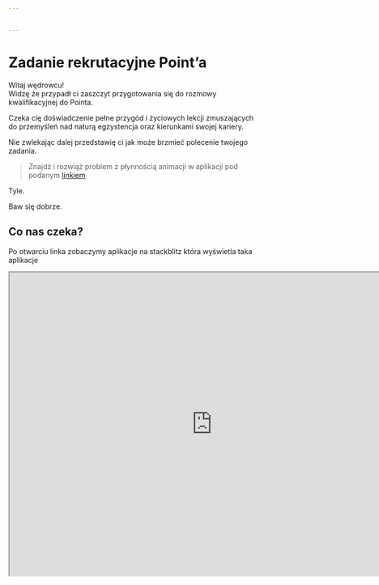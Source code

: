 ```yaml
---


---
```


<h1 id="zadanie-rekrutacyjne-pointa">Zadanie rekrutacyjne Point’a</h1>
<p>Witaj wędrowcu!<br>
Widzę że przypadł ci zaszczyt przygotowania się do rozmowy kwalifikacyjnej do Pointa.</p>
<p>Czeka cię doświadczenie pełne przygód i życiowych lekcji zmuszających do przemyśleń nad naturą egzystencja oraz kierunkami swojej kariery.</p>
<p>Nie zwlekając dalej przedstawię ci jak może brzmieć polecenie twojego zadania.</p>
<blockquote>
<p>Znajdź i rozwiąż problem z płynnością animacji w aplikacji pod podanym <a href="https://stackblitz.com/edit/an-angular-6rpvrq?file=src/index.html">linkiem</a></p>
</blockquote>
<p>Tyle.</p>
<p>Baw się dobrze.</p>
<h2 id="co-nas-czeka">Co nas czeka?</h2>
<p>Po otwarciu linka zobaczymy aplikacje na stackblitz która wyświetla taka aplikacje</p>
<iframe height="600" width="800" src="https://stackblitz.com/edit/an-angular-6rpvrq?ctl=1&amp;embed=1&amp;file=src%2Findex.html&amp;hideExplorer=1&amp;hideNavigation=1&amp;view=preview">&#10;<p>Za &#322;adna to ona nie jest ale to jest kompletnie nie istotne. Od razu wida&#263; problem z tym &#380;e animowany okr&#261;g nie porusza si&#281; p&#322;ynnie tylko skokowo. Zatem pierwszym instynktem jest sprawdzeniem jak jest tworzony okr&#261;g oraz w jaki spos&#243;b jest animowany, prawda?</p>&#10;<h2 id="komponent-okr&#281;gu">Komponent okr&#281;gu</h2>&#10;<p>Je&#347;li p&#243;jdziemy do pliku <code>pretty-animation.component.ts</code> zobaczymy kod naszego okr&#281;gu.</p>&#10;<pre><code class="prism language-typescript">import { Component, ElementRef, OnInit, inject } from '@angular/core';&#10;&#10;@Component({&#10;  selector: 'app-pretty-animation',&#10;  templateUrl: './pretty-animation.component.html',&#10;  styleUrls: ['./pretty-animation.component.css'],&#10;  imports: [],&#10;  standalone: true,&#10;})&#10;export class PrettyAnimationComponent implements OnInit {&#10;  x = 0;&#10;  dx = 5;&#10;  color = [255, 0, 0];&#10;  element = inject(ElementRef);&#10;  start = Date.now();&#10;  frame = 0;&#10;  ngOnInit() {&#10;    this.computeNextFrame();&#10;  }&#10;&#10;  computeNextFrame() {&#10;    this.frame++;&#10;    const rect = this.element.nativeElement.getBoundingClientRect();&#10;    this.x = (Date.now() - this.start) / 5;&#10;    this.x %= rect.width - 80;&#10;    const [r, g, b] = this.color;&#10;    this.color = [&#10;      this.clampColor(r + (Math.random() - 0.5) * 30),&#10;      this.clampColor(g + (Math.random() - 0.5) * 30),&#10;      this.clampColor(b + (Math.random() - 0.5) * 30),&#10;    ];&#10;&#10;    if (this.frame % 120 === 0) {&#10;      console.log('frame', this.frame);&#10;    }&#10;&#10;    setTimeout(() =&gt; this.computeNextFrame(), Math.floor(1000 / 60));&#10;  }&#10;&#10;  clampColor(a: number) {&#10;    return Math.max(0, Math.min(a, 255));&#10;  }&#10;&#10;  get rgb() {&#10;    return `rgb(${this.color.join(', ')})`;&#10;  }&#10;}&#10;</code></pre>&#10;<p>Pomi&#324;my fakt &#380;e kontrolujemy animacje elementu kt&#243;ry tylko ma si&#281; przesuwa&#263; od lewej do prawej z losow&#261; zmiana koloru u&#380;ywamy kodu w TS zamiast po prostu po bo&#380;emu zrobi&#263; to prost&#261; animacja w CSS kt&#243;ra by uzyska&#322;a taki sam efekt w lepszy spos&#243;b.<br/>&#10;Zak&#322;adamy &#380;e jest jakie&#347; przerastaj&#261;ce nasze pojmowanie wymaganie kt&#243;ra zmusza nas do tego wi&#281;c musimy si&#281; przyjrze&#263; logice samej sobie.</p>&#10;<p>Dla wi&#281;kszo&#347;ci os&#243;b podejrzane b&#281;d&#261; dwie linie</p>&#10;<pre><code class="prism language-typescript">this.x =  (Date.now()  -  this.start)  /  5;&#10;</code></pre>&#10;<p>oraz</p>&#10;<pre><code class="prism language-typescript">setTimeout(()  =&gt;  this.computeNextFrame(), Math.floor(1000  /  60));&#10;</code></pre>&#10;<p>Wi&#281;c po kolei.</p>&#10;<h3 id="co-robi-pierwsza-linia">Co robi pierwsza linia?</h3>&#10;<p>Ustawia X na 1/5 czasu mi&#281;dzy startem a obecnym czasem ale jak przepiszemy inaczej</p>&#10;<pre><code class="prism language-typescript">const time = Date.now() - this.start);&#10;const speed = 1/5;&#10;this.x = time * speed;&#10;</code></pre>&#10;<p>Wi&#281;c ta X b&#281;dzie po prostu dystansem kt&#243;ry powinien do tego czasu pokona&#263; okr&#261;g od startu animacji. Nic strasznego. Zabezpieczeniem przed tym &#380;eby okr&#261;g nie uciek&#322; nam z ekranu jest linia</p>&#10;<pre><code class="prism language-typescript">this.x %= rect.width -  80; &#10;</code></pre>&#10;<h3 id="to-mo&#380;e-druga-jest-problemem">To mo&#380;e druga jest problemem?</h3>&#10;<p><strong>Nie.</strong></p>&#10;<p><em>No dobra mo&#380;e troch&#281; ale do tego wr&#243;cimy</em></p>&#10;<p>Jedyne co z punktu widzenia tego komponentu robi to triggeruje renderowanie nast&#281;pnej klatki animacji za 1/60 sekundy poniewa&#380; chcemy by animacja dzia&#322;a&#322;a w 60kl/s.</p>&#10;<h2 id="drugi-komponent">Drugi komponent</h2>&#10;<p>Nasza ma&#322;a testowa aplikacja sk&#322;ada si&#281; z dw&#243;ch element&#243;w, Animacji oraz tajemniczej tabelki wi&#281;c mo&#380;emy si&#281; zainteresowa&#263; co si&#281; dzieje w tym drugim je&#347;li na pierwszy rzut oka nie ma wi&#281;kszych problem&#243;w z komponentem animacji.</p>&#10;<p>Gdy p&#243;jdziemy  do <code>results-table.component.html</code></p>&#10;<pre><code class="prism language-html">&lt;table&gt;&#10;  &lt;caption&gt;&#10;    Todos table with&#10;    {{&#10;      (todos$ | async)?.length&#10;    }}&#10;    results&#10;  &lt;/caption&gt;&#10;  &lt;tr&gt;&#10;    &lt;th&gt;Value&lt;/th&gt;&#10;    &lt;th&gt;Completed&lt;/th&gt;&#10;    &lt;th&gt;Computed Value&lt;/th&gt;&#10;  &lt;/tr&gt;&#10;  &lt;tr *ngFor=&#34;let todo of todos$ | async&#34;&gt;&#10;    &lt;td&gt;{{ todo.title }}&lt;/td&gt;&#10;    &lt;td&gt;{{ todo.completed }}&lt;/td&gt;&#10;    &lt;td&gt;{{ sumSquaresUpToN(todo.value) }}&lt;/td&gt;&#10;  &lt;/tr&gt;&#10;&lt;/table&gt;&#10;&#10;</code></pre>&#10;<p>to nie ma tu nic zaskakuj&#261;cego po za wyja&#347;nieniem sk&#261;d si&#281; wzi&#281;&#322;y tak du&#380;e cyfry w trzeciej kolumnie tabeli.</p>&#10;<p>Popatrzymy zatem na logik&#281; tego komponentu</p>&#10;<pre><code class="prism language-typescript">import { CommonModule } from '@angular/common';&#10;import { ChangeDetectionStrategy, Component, inject } from '@angular/core';&#10;import { TodosService } from '../todos.service';&#10;&#10;@Component({&#10;  selector: 'app-results-table',&#10;  templateUrl: './results-table.component.html',&#10;  styleUrls: ['./results-table.component.css'],&#10;  standalone: true,&#10;  imports: [CommonModule],&#10;})&#10;export class ResultsTableComponent {&#10;  service = inject(TodosService);&#10;  todos$ = this.service.getTodos();&#10;&#10;  sumSquaresUpToN(n: number): number {&#10;    let sum = 0;&#10;    for (let i = 1; i &lt;= n; i++) {&#10;      sum += i ** 2;&#10;    }&#10;    return sum;&#10;  }&#10;}&#10;</code></pre>&#10;<p>Widzimy &#380;e <code>sumSquaresUpToN</code> nawet nie sta&#322;o obok zoptymalizowanego kodu wi&#281;c nawet je&#347;li <code>todo.value</code> u&#380;ywane jako parametr funkcji jest generowane w serwisie poprzez</p>&#10;<pre><code class="prism language-typescript">value: (Math.random() * 20_000_000) | 0,&#10;</code></pre>&#10;<p>to nawet je&#347;li obliczenie tego dla n z zakresu 0 - 20 000 000 mo&#380;e i potrawa chwil&#281; ale zrobi si&#281; to tylko raz dla ka&#380;dego wiersza prawda?</p>&#10;<p><strong>Prawda?</strong></p>&#10;<h3 id="prawda">Prawda?</h3>&#10;<p>Sp&#243;jrzmy zatem na flamegraph<br/>&#10;<img src="https://i.imgur.com/yPSiour.png" alt="Flamegraph dla sekundy &#380;ycia aplikacji"/></p>&#10;<p>Sza&#322;u nie ma bo funkcja <code>sumSquaresUpToN</code> jest wykonywana co chwila i zajmuje oko&#322;o 140ms czyli stanowczo wi&#281;cej ni&#380; oczekiwane 16ms potrzebne do stabilnego 60kl/s.</p>&#10;<p>Jak spojrzymy na pocz&#261;tek stosu kt&#243;ry zaowocowa&#322; ponownym przeliczeniem tej ci&#281;&#380;kiej funkcji to zobaczymy &#380;e wszystkie te ramki zosta&#322;y zainicjowane przez <code>Task</code> z <code>TimerFired</code>.</p>&#10;<p>Jedyny taskiem z timerem w aplikacji jest kolejkowanie nast&#281;pnych klatek w animacji. Wi&#281;c to jego wina?</p>&#10;<p>Tak i nie.</p>&#10;<p>Tak poniewa&#380; ka&#380;dy callback odpalony z setTimeout wywo&#322;a sprawdzenie ca&#322;ej aplikacji w tym wykonanie wszystkich metod w template komponentu.</p>&#10;<p>Nie poniewa&#380; tabeli nie powinno interesowa&#263; &#380;e inna cze&#347;&#263; aplikacji si&#281; od&#347;wie&#380;y&#322;a a przynajmniej nie powinno mie&#263; to wp&#322;ywu na jej dzia&#322;anie.</p>&#10;<h2 id="rozwi&#261;zanie">Rozwi&#261;zanie</h2>&#10;<h3 id="jednolinijkowiec">Jednolinijkowiec</h3>&#10;<p>Wystarczy jedna linia do naprawienia animacji,</p>&#10;<pre><code class="prism language-typescript">@Component({&#10;  selector: 'app-results-table',&#10;  templateUrl: './results-table.component.html',&#10;  styleUrls: ['./results-table.component.css'],&#10;  standalone: true,&#10;  imports: [CommonModule],&#10;  changeDetection: ChangeDetectionStrategy.OnPush // &lt;- Ta linia&#10;})&#10;export class ResultsTableComponent {&#10;...&#10;</code></pre>&#10;<p>Po dodaniu jej i od&#347;wie&#380;eniu podgl&#261;du okr&#261;g b&#281;dzie si&#281; porusza&#322; tak p&#322;ynnie jak tylko potrafi i zadanie rozwi&#261;zane poniewa&#380; <code>ResultTableComponent</code> jest teraz odci&#281;t&#281; od sprawdzania zmian na g&#322;&#243;wnym drzewie &#347;ledzenia zmian jednak ma to swoje konsekwencje takie jak to &#380;e od teraz to my jako programi&#347;ci jeste&#347;my odpowiedzialni za stwierdzenia kiedy widok musi zosta&#263; od&#347;wie&#380;ony w komponencie i ka&#380;dym z jego dzieci.<br/>&#10;Jednak jest kilka rzeczy kt&#243;re automatycznie wymusz&#261; od&#347;wie&#380;enie komponentu.<br/>&#10;To jest zmiana w elementach u&#380;ywaj&#261;cych pipe <code>async</code> oraz zmiana referencji obiektu oznaczonego <code>@Input</code> <em>(wa&#380;ne, tylko zmiana referencji, wi&#281;c mutacje warto&#347;ci obiekt&#243;w nie s&#261; automatycznie wychwytywane)</em></p>&#10;<p>W tym wypadku &#322;atwo mo&#380;emy sprawdzi&#263; &#380;e jest to problemem je&#347;li zrobimy lekka zmian&#281; w serwisie zwracaj&#261;cym <code>todo</code><br/>&#10;z</p>&#10;<pre><code class="prism language-typescript"> getTodos(): Observable&lt;Todo[]&gt; {&#10;    return this.http&#10;      .get&lt;Todo[]&gt;('https://jsonplaceholder.typicode.com/todos')&#10;      .pipe(&#10;        map((results) =&gt;&#10;          results.slice(0, 15).map((todo) =&gt; ({&#10;            ...todo,&#10;            value: (Math.random() * 20_000_000) | 0,&#10;          }))&#10;        )&#10;      );&#10;  }&#10;</code></pre>&#10;<p>na</p>&#10;<pre><code class="prism language-typescript"> getTodos(): Observable&lt;Todo[]&gt; {&#10;    return this.http&#10;      .get&lt;Todo[]&gt;('https://jsonplaceholder.typicode.com/todos')&#10;      .pipe(&#10;        map((results) =&gt;&#10;          results.slice(0, 15).map((todo, index) =&gt; ({ //zwracamy index mapowanego elementu&#10;            ...todo,&#10;            value: (index * 1_000_000) | 0, // zapewniamy &#380;e value b&#281;dzie powtarzalne co request&#10;          }))&#10;        )&#10;      ).pipe(repeat({delay: 1000})); // powtarzamy request co sekund&#281; w nieskoczono&#347;&#263;&#10;  }&#10;</code></pre>&#10;<p>Po wprowadzeniu takiej zmiany animacja dzia&#322;a p&#322;ynnie z przeskokiem co r&#243;wno sekund&#281;. Dzieje si&#281; tak poniewa&#380; do obserwabli <code>$todos</code> przysz&#322;a nowa warto&#347;&#263; zatem pipe <code>async</code> wymusi&#322; od&#347;wie&#380;enie komponentu (dwa razy do tego bo mamy dwa powt&#243;rzenia tego pipe w template).</p>&#10;<h2 id="rozwi&#261;zanie-u-&#378;r&#243;d&#322;a">Rozwi&#261;zanie u &#378;r&#243;d&#322;a</h2>&#10;<p>To jest moja osobista opinia w tym miejscu ale uwa&#380;am &#380;e je&#347;li rozwi&#261;zaniem problemu z wydajno&#347;ci&#261; jest tylko i wy&#322;&#261;cznie zmiana strategii detekcji zmian na <code>OnPush</code> to przykryli&#347;my tylko problem i udajemy &#380;e go nie ma bo w 80% napotykanych przypadk&#243;w to wystarcza, jednak jak przyk&#322;ad w sytuacji jak po zmianie <code>getTodos()</code> wy&#380;ej &#322;atwo mo&#380;na znale&#378;&#263; scenariusz gdzie to nie wystarczy.</p>&#10;<h3 id="co-mo&#380;emy-z-tym-zrobi&#263;-w-takim-razie">Co mo&#380;emy z tym zrobi&#263; w takim razie?</h3>&#10;<p>Problem jest nie w tym jak dzia&#322;a angular to tylko w podej&#347;ciu do wyliczania sumy kwadrat&#243;w.<br/>&#10;Trzeba odpowiedzie&#263; sobie na pytanie kiedy si&#281; rezultat tej funkcji, a odpowied&#378; to nigdy poniewa&#380; jest w pe&#322;ni czysta funkcja zale&#380;na tylko od <em>n</em>.</p>&#10;<p>Wi&#281;c po co to liczy&#263; za ka&#380;dym razem je&#347;li wynik dla danego <em>n</em> si&#281; nie zmieni?</p>&#10;<p>No w&#322;a&#347;nie, nie ma po co tego robi&#263; wi&#281;c naszym wybawc&#261; w tym zadaniu jest <a href="https://en.wikipedia.org/wiki/Memoization">memoizacja</a>.</p>&#10;<p>Mo&#380;emy to podczas zadania zaimplementowa&#263; na szybko w formie</p>&#10;<pre><code class="prism language-typescript">export class ResultsTableComponent {&#10;  service = inject(TodosService);&#10;  todos$ = this.service.getTodos();&#10;  cacheLookup: { [value: number]: number } = {};&#10;  &#10;  sumSquaresUpToN(n: number) {&#10;      let sum = 0;&#10;      for (let i = 1; i &lt;= n; i++) {&#10;        sum += i ** 2;&#10;      }&#10;      return sum;&#10;   }&#10;   &#10;  memoSumSquaresUpToN(n: number): number {&#10;    if (n in this.cacheLookup) {&#10;      return this.cacheLookup[n];&#10;    } &#10;       &#10;    this.cacheLookup[n] = sumSquaresUpToN(n);&#10;    return this.cacheLookup[n];&#10;  }&#10;}&#10;</code></pre>&#10;<pre><code class="prism language-html">&lt;tr *ngFor=&#34;let todo of todos$ | async&#34;&gt;&#10;    &lt;td&gt;{{ todo.title }}&lt;/td&gt;&#10;    &lt;td&gt;{{ todo.completed }}&lt;/td&gt;&#10;    &lt;td&gt;{{ memoSumSquaresUpToN(todo.value) }}&lt;/td&gt;&#10;&lt;/tr&gt;&#10;</code></pre>&#10;<p>Jedyne co zmienili&#347;my to zadeklarowali&#347;my istnienie obiektu <code>cacheLookup</code>, dodali&#347;my metod&#281; <code>memoSumSquaresUpToN</code> kt&#243;ra sprawdzi czy dla danego <em>n</em> ju&#380; istnieje zapami&#281;tany wynik i go zwr&#243;ci je&#347;li istnieje a w przeciwnym wypadku wyliczymy go i zwr&#243;cimy &#347;wie&#380;e wyliczenie. Koniecznie te&#380; trzeba by&#322;o zmieni&#263; w template u&#380;ycie  <code>sumSquaresUpToN</code> na <code>memoSumSquaresUpToN</code> bo inaczej wszystko posz&#322;o by na marne.</p>&#10;<p>Dodatkowo mogliby&#347;my oznaczy&#263; <code>sumSquaresUpToN</code> jako metod&#281; prywatn&#261; &#380;eby nikogo nie korci&#322;o u&#380;y&#263; jej bezpo&#347;rednio z pomini&#281;ciem naszego zbawiennego cache.</p>&#10;<h3 id="reu&#380;ywalny-wariant">Reu&#380;ywalny wariant</h3>&#10;<p>Zak&#322;adaj&#261;c &#380;e potencjalnie w przysz&#322;o&#347;ci mo&#380;e si&#281; pojawi&#263; wi&#281;cej ci&#281;&#380;kich obliczeniowo funkcji kt&#243;re mogliby&#347;my zapami&#281;tywa&#263; ale bez ka&#380;dorazowego definiowania cache w komponencie oraz pisania kodu odpowiedzialnego za sprawdzanie czy mo&#380;emy wynik wyci&#261;gn&#261;&#263; z cache czy musimy go przeliczy&#263;, wtedy mo&#380;emy szybko w osobnym pliku napisa&#263; prost&#261; <a href="https://en.wikipedia.org/wiki/Higher-order_function">funkcje wy&#380;szego rz&#281;du</a></p>&#10;<pre><code class="prism language-typescript">const memoize = &lt;TInput = any, TOutput= any&gt;(fn: Function) =&gt; {&#10;  const cacheLookup: { [value: TInput]: TOutput} = {};&#10;  const cachedFunction = function (this: any, val: TInput ) {&#10;    if (n in this.cacheLookup) {&#10;      return this.cacheLookup[n];&#10;    }&#10;    cacheLookup[val] = fn.call(this, val))&#10;    return cacheLookup[val];&#10;  };&#10;  cachedFunction.cacheLookup= cache;&#10;  return cachedFunction ;&#10;};&#10;</code></pre>&#10;<p>i u&#380;y&#263; jej poprzez</p>&#10;<pre><code class="prism language-typescript">...&#10;import { memoize} from '/memoize.ts' // import naszej nowej funkjcji&#10;&#10;@Component({&#10;...&#10;})&#10;export class ResultsTableComponent {&#10;...&#10;  sumSquaresUpToN(n: number): number {&#10;    let sum = 0;&#10;    for (let i = 1; i &lt;= n; i++) {&#10;      sum += i ** 2;&#10;    }&#10;    return sum;&#10;  }&#10;  memoSumSquaresUpToN = memoize&lt;number, number&gt;(sumSquaresUpToN) // memoizacja ca&#322;ej funkcji sumSquaresUpToN&#10;}&#10;</code></pre>&#10;<p>oraz ponownie musimy zmieni&#263; w template u&#380;ywana metod&#281;.</p>&#10;<h3 id="runoutsideangular">RunOutsideAngular</h3>&#10;<p>Dodatkowym rozwi&#261;zaniem o kt&#243;rym mo&#380;na wspomnie&#263; jest u&#380;ycie <a href="https://angular.io/api/core/NgZone#runOutsideAngular">RunOutsideAngular</a> w celu oddelegowania kodu animacji do osobnego w&#261;tku nie wymuszaj&#261;cego wykonania sprawdzenia zmian.</p>&#10;</iframe>
